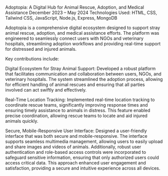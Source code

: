 Adoptopia: A Digital Hub for Animal Rescue, Adoption, and Medical Assistance
December 2023 – May 2024
Technologies Used: HTML, CSS, Tailwind CSS, JavaScript, Node.js, Express, MongoDB

Adoptopia is a comprehensive digital ecosystem designed to support stray animal rescue, adoption, and medical assistance efforts. The platform was engineered to seamlessly connect users with NGOs and veterinary hospitals, streamlining adoption workflows and providing real-time support for distressed and injured animals.

Key contributions include:

Digital Ecosystem for Stray Animal Support: Developed a robust platform that facilitates communication and collaboration between users, NGOs, and veterinary hospitals. The system streamlined the adoption process, allowing for efficient handling of animal rescues and ensuring that all parties involved can act swiftly and effectively.

Real-Time Location Tracking: Implemented real-time location tracking to coordinate rescue teams, significantly improving response times and ensuring timely assistance to animals in distress. This feature enabled precise coordination, allowing rescue teams to locate and aid injured animals quickly.

Secure, Mobile-Responsive User Interface: Designed a user-friendly interface that was both secure and mobile-responsive. The interface supports seamless multimedia management, allowing users to easily upload and share images and videos of animals. Additionally, robust user authentication and role-based access controls were incorporated to safeguard sensitive information, ensuring that only authorized users could access critical data. This approach enhanced user engagement and satisfaction, providing a secure and intuitive experience across all devices.

